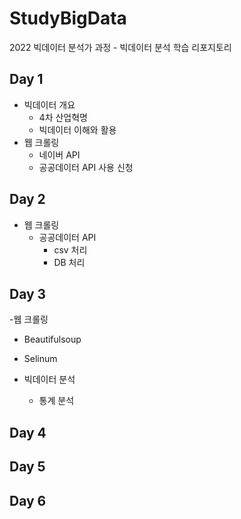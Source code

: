 # StudyBigData
2022 빅데이터 분석가 과정 - 빅데이터 분석 학습 리포지토리


## Day 1
- 빅데이터 개요
  - 4차 산업혁명
  - 빅데이터 이해와 활용
- 웹 크롤링
  - 네이버 API
  - 공공데이터 API 사용 신청

## Day 2
- 웹 크롤링
  - 공공데이터 API
    - csv 처리
    - DB 처리

## Day 3
-웹 크롤링
  - Beautifulsoup
  - Selinum

- 빅데이터 분석
  - 통계 분석
 

## Day 4


## Day 5


## Day 6
